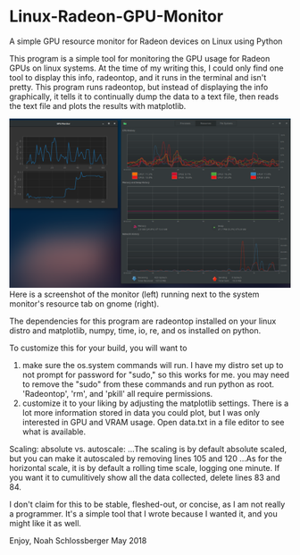 # Linux-Radeon-GPU-Monitor
A simple GPU resource monitor for Radeon devices on Linux using Python

This program is a simple tool for monitoring the GPU usage for Radeon GPUs on linux systems.
At the time of my writing this, I could only find one tool to display this info, radeontop, and it runs in the terminal and isn't pretty.
This program runs radeontop, but instead of displaying the info graphically, it tells it to continually dump the data to a text file, then reads the text file and plots the results with matplotlib.

![alt text](https://github.com/nkschlos/Linux-Radeon-GPU-Monitor/blob/master/screenshot.png?raw=true)
Here is a screenshot of the monitor (left) running next to the system monitor's resource tab on gnome (right).

The dependencies for this program are radeontop installed on your linux distro
and matplotlib, numpy, time, io, re, and os installed on python.

To customize this for your build, you will want to

1. make sure the os.system commands will run. I have my distro set up to not prompt for password for "sudo," so this works for me.
   you may need to remove the "sudo" from these commands and run python as root. 'Radeontop', 'rm', and 'pkill' all require permissions.
2. customize it to your liking by adjusting the matplotlib settings. 
   There is a lot more information stored in data you could plot, but I was only interested in GPU and VRAM usage.
   Open data.txt in a file editor to see what is available.

Scaling: absolute vs. autoscale:
   ...The scaling is by default absolute scaled, but you can make it autoscaled by removing lines 105 and 120
   ...As for the horizontal scale, it is by default a rolling time scale, logging one minute. If you want it to cumulitively show all the data collected, delete lines 83 and 84.


I don't claim for this to be stable, fleshed-out, or concise, as I am not really a programmer.
It's a simple tool that I wrote because I wanted it, and you might like it as well.

Enjoy,
Noah Schlossberger
May 2018
